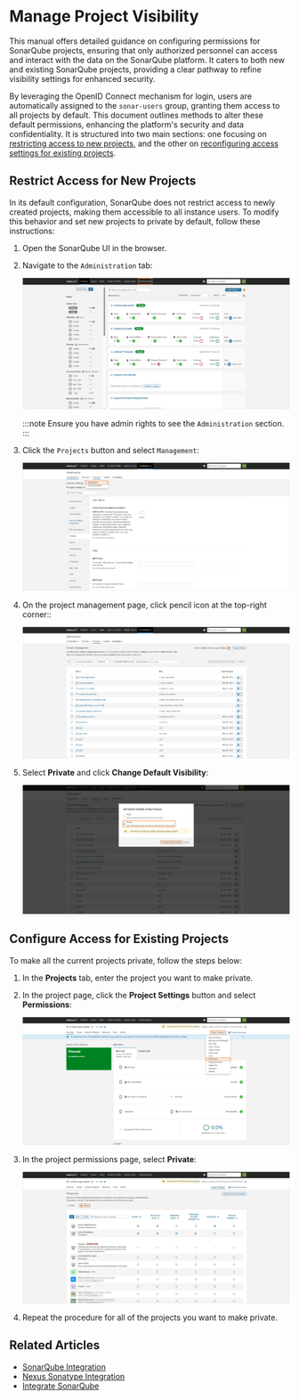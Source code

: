# Manage Project Visibility

This manual offers detailed guidance on configuring permissions for SonarQube projects, ensuring that only authorized personnel can access and interact with the data on the SonarQube platform. It caters to both new and existing SonarQube projects, providing a clear pathway to refine visibility settings for enhanced security.

By leveraging the OpenID Connect mechanism for login, users are automatically assigned to the `sonar-users` group, granting them access to all projects by default. This document outlines methods to alter these default permissions, enhancing the platform's security and data confidentiality. It is structured into two main sections: one focusing on [restricting access to new projects](#restrict-access-for-new-projects), and the other on [reconfiguring access settings for existing projects](#configure-access-for-existing-projects).

## Restrict Access for New Projects

In its default configuration, SonarQube does not restrict access to newly created projects, making them accessible to all instance users. To modify this behavior and set new projects to private by default, follow these instructions:

1. Open the SonarQube UI in the browser.

2. Navigate to the `Administration` tab:

    ![SonarQube user settings](../../assets/operator-guide/code-quality/sonar_administration.png "SonarQube user settings")

    :::note
      Ensure you have admin rights to see the `Administration` section.
    :::

3. Click the `Projects` button and select `Management`:

    ![SonarQube user settings](../../assets/operator-guide/code-quality/sonar_projects_management.png "SonarQube user settings")

4. On the project management page, click pencil icon at the top-right corner::

    ![SonarQube user settings](../../assets/operator-guide/code-quality/sonar_pencil.png "SonarQube user settings")

5. Select **Private** and click **Change Default Visibility**:

    ![SonarQube user settings](../../assets/operator-guide/code-quality/sonar_private_visibility.png "SonarQube user settings")

## Configure Access for Existing Projects

To make all the current projects private, follow the steps below:

1. In the **Projects** tab, enter the project you want to make private.

2. In the project page, click the **Project Settings** button and select **Permissions**:

    ![SonarQube user settings](../../assets/operator-guide/code-quality/sonar_project_permissions.png "SonarQube user settings")

3. In the project permissions page, select **Private**:

    ![SonarQube user settings](../../assets/operator-guide/code-quality/sonar_project_private_permissions.png "SonarQube user settings")

4. Repeat the procedure for all of the projects you want to make private.

## Related Articles

* [SonarQube Integration](sonarqube.md)
* [Nexus Sonatype Integration](../artifacts-management/nexus-sonatype.md)
* [Integrate SonarQube](../../quick-start/integrate-sonarcloud.md)
